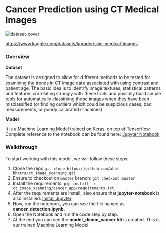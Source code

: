 # Cancer Prediction using CT Medical Images
![dataset-cover](https://user-images.githubusercontent.com/63901956/175071624-96dabb0b-912e-4ff1-bf6b-bc0202c6ec11.jpg)

https://www.kaggle.com/datasets/kmader/siim-medical-images

### Overview

**Dataset**

The dataset is designed to allow for different methods to be tested for examining the trends in CT image data associated with using contrast and patient age. The basic idea is to identify image textures, statistical patterns and features correlating strongly with these traits and possibly build simple tools for automatically classifying these images when they have been misclassified (or finding outliers which could be suspicious cases, bad measurements, or poorly calibrated machines)

**Model**

It is a Machine Learning Model trained on Keras, on top of Tensorflow. Complete reference to the notebook can be found here: [Jupyter Notebook](https://github.com/abhi-bhatra/ct_image_scanning/blob/master/cancer_detection.ipynb)

### Walkthrough

To start working with this model, we will follow these steps:

1. Clone the repo `git clone https://github.com/abhi-bhatra/ct_image_scanning.git`
2. Ensure to checkout on `master` branch: `git checkout master`
3. Install the requirements: `pip install -r ct_image_scanning/cancer_app/requirements.txt`
4. After the requirements are install, also ensure that **jupyter-notebook** is also installed: [Install Jupyter](https://jupyter.org/install)
5. Now, run the notebook, you can see the file named as **cancer_detection.ipynb**.
6. Open the Notebook and run the code step by step.
7. At the end you can see the **model_dicom_cancer.h5** is created. This is our trained Machine Learning Model.
